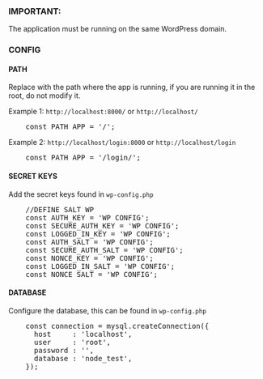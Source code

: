 ### IMPORTANT: 

The application must be running on the same WordPress domain.

### CONFIG

#### PATH

Replace with the path where the app is running, if you are running it in the root, do not modify it.


Example 1: <code>http://localhost:8000/</code> or <code>http://localhost/</code>
<pre>
	const PATH_APP = '/';
</pre>

Example 2: <code>http://localhost/login:8000</code> or <code>http://localhost/login</code>
<pre>
	const PATH_APP = '/login/';
</pre>

#### SECRET KEYS
Add the secret keys found in <code>wp-config.php</code>
<pre>
	//DEFINE SALT WP
	const AUTH_KEY = 'WP CONFIG';
	const SECURE_AUTH_KEY = 'WP CONFIG';
	const LOGGED_IN_KEY = 'WP CONFIG';
	const AUTH_SALT = 'WP CONFIG';
	const SECURE_AUTH_SALT = 'WP CONFIG';
	const NONCE_KEY = 'WP CONFIG';
	const LOGGED_IN_SALT = 'WP CONFIG';
	const NONCE_SALT = 'WP CONFIG';
</pre>


#### DATABASE
Configure the database, this can be found in <code>wp-config.php</code>

<pre>
	const connection = mysql.createConnection({
	  host     : 'localhost',
	  user     : 'root',
	  password : '',
	  database : 'node_test',
	});
</pre>